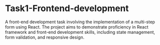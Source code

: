 # Task1-Frontend-development
A front-end development task involving the implementation of a multi-step form using React. The project aims to demonstrate proficiency in React framework and front-end development skills, including state management, form validation, and responsive design.

